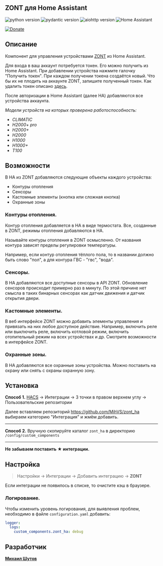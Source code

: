 ## ZONT для Home Assistant

![python version](https://img.shields.io/badge/Python-3.11-yellowgreen?style=plastic&logo=python)
![pydantic version](https://img.shields.io/badge/pydantic-ha-yellowgreen?style=plastic&logo=fastapi)
![aiohttp version](https://img.shields.io/badge/aiohttp-ha-yellowgreen?style=plastic)
![Home Assistant](https://img.shields.io/badge/HomeAssistant-latest-yellowgreen?style=plastic&logo=homeassistant)


[![Donate](https://img.shields.io/badge/donate-Tinkoff-FFDD2D.svg)](https://www.tinkoff.ru/rm/shutov.mikhail19/wUyu873109)

## Описание
Компонент для управления устройствами [ZONT](https://zont-online.ru/) из Home Assistant. 

Для входа в ваш аккаунт потребуется токен. Его можно получить из Home Assistant.
При добавлении устройства нажмите галочку "Получить токен". При каждом получении токена
создаётся новый. Что бы их не плодить на аккаунте ZONT, запишите полученный токен.
Как удалить токен описано [здесь](https://lk.zont-online.ru/widget-api/v2).

После авторизации в Home Assistant (далее НА) добавляются все устройства аккаунта.

*Модели устройств на которых проверена работоспособность:*
* *CLIMATIC*
* *H2000+ pro*
* *H2000+*
* *H2000*
* *H1000*
* *H1000+*
* *T100*

## Возможности
В НА из ZONT добавляются следующие объекты каждого устройства:
* Контуры отопления
* Сенсоры
* Кастомные элементы (кнопка или сложная кнопка)
* Охранные зоны

### Контуры отопления.
Контур отопления добавляется в НА в виде термостата. Все, созданные в ZONT, режимы отопления добавляются в НА.

Называйте контуры отопления в ZONT осмысленно. От названия контура зависят пределы регулировки температуры.

Например, если контур отопления тёплого пола, то в названии должно быть слово "пол", а для контура ГВС - "гвс", "вода".

### Сенсоры.
В НА добавляются все доступные сенсоры в API ZONT.
Обновление сенсоров происходит примерно раз в минуту. 
По этой причине нет смысла в таких бинарных сенсорах как датчик движения и датчик открытия двери. 

### Кастомные элементы.
В веб интерфейсе ZONT можно добавить элементы управления и привязать на них любое доступное действие.
Например, включить реле или выключить реле, включить котловой режим, включить отопительный режим на всех устройствах и др.
Смотрите возможности в интерфейсе ZONT.

### Охранные зоны.
В НА добавляются все охранные зоны устройства. Можно поставить на охрану или снять с охраны охранную зону.

## Установка
**Способ 1.** [HACS](https://hacs.xyz/) -> Интеграции -> 3 точки в правом верхнем углу -> Пользовательские репозитории

Далее вставляем репозиторий https://github.com/MihVS/zont_ha выбираем категорию "Интеграция" и жмём добавить.
***
**Способ 2.** Вручную скопируйте каталог `zont_ha` в директорию `/config/custom_components`
***
**Не забываем поставить ★ интеграции.**

## Настройка
> Настройки -> Интеграции -> Добавить интеграцию -> **ZONT**
 
Если интеграции не появилось в списке, то очистите кэш в браузере.

### Логирование.
Чтобы изменить уровень логирования, для выявления проблем, необходимо в файле `configuration.yaml` добавить:
```yaml
logger:
  logs:
    custom_components.zont_ha: debug
```

## Разработчик
**[Михаил Шутов](https://github.com/mihvs)**
